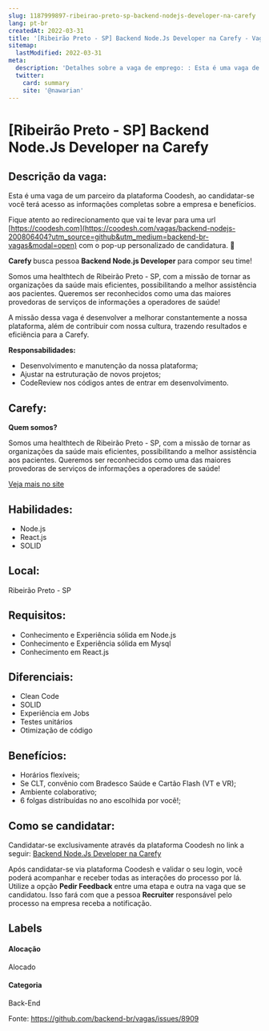 ```yaml
---
slug: 1187999897-ribeirao-preto-sp-backend-nodejs-developer-na-carefy
lang: pt-br
createdAt: 2022-03-31
title: '[Ribeirão Preto - SP] Backend Node.Js Developer na Carefy - Vaga de Emprego'
sitemap:
  lastModified: 2022-03-31
meta:
  description: 'Detalhes sobre a vaga de emprego: : Esta é uma vaga de um parceiro da plataforma Coodesh, ao candidatar-se você terá acesso as informações completas sobre a empresa e benefícios.  Fique atento ao redirecionamento que vai te levar para uma url [https://coodesh.com](https://coodesh.com/vagas/backend-nodejs-200806404?utm_source=github&utm_medium=backend-br-vagas&modal=open) com o pop-up personalizado de candidatura. 👋 <p><strong>Carefy </strong>busca pessoa <strong>Backend Node.js Developer</strong> para compor seu time!</p> <p>Somos uma healthtech de Ribeirão Preto - SP, com a missão de tornar as organizações da saúde mais eficientes, possibilitando a melhor assistência aos pacientes. Queremos ser reconhecidos como uma das maiores provedoras de serviços de informações a operadores de saúde!</p> <p>A missão dessa vaga é desenvolver a melhorar constantemente a nossa plataforma, além de contribuir com nossa cultura, trazendo resultados e eficiência para a Carefy.</p> <p><strong>Responsabilidades:</strong></p> <ul> <li>Desenvolvimento e manutenção da nossa plataforma;</li> <li>Ajustar na estruturação de novos projetos;</li> <li>CodeReview nos códigos antes de entrar em desenvolvimento.</li> </ul> <p></p> <p></p> <p></p> <p></p>'
  twitter:
    card: summary
    site: '@nawarian'
---
```


# [Ribeirão Preto - SP] Backend Node.Js Developer na Carefy

## Descrição da vaga: 
Esta é uma vaga de um parceiro da plataforma Coodesh, ao candidatar-se você terá acesso as informações completas sobre a empresa e benefícios.


Fique atento ao redirecionamento que vai te levar para uma url [https://coodesh.com](https://coodesh.com/vagas/backend-nodejs-200806404?utm_source=github&utm_medium=backend-br-vagas&modal=open) com o pop-up personalizado de candidatura. 👋
<p><strong>Carefy </strong>busca pessoa <strong>Backend Node.js Developer</strong> para compor seu time!</p>
<p>Somos uma healthtech de Ribeirão Preto - SP, com a missão de tornar as organizações da saúde mais eficientes, possibilitando a melhor assistência aos pacientes. Queremos ser reconhecidos como uma das maiores provedoras de serviços de informações a operadores de saúde!</p>
<p>A missão dessa vaga é desenvolver a melhorar constantemente a nossa plataforma, além de contribuir com nossa cultura, trazendo resultados e eficiência para a Carefy.</p>
<p><strong>Responsabilidades:</strong></p>
<ul>
<li>Desenvolvimento e manutenção da nossa plataforma;</li>
<li>Ajustar na estruturação de novos projetos;</li>
<li>CodeReview nos códigos antes de entrar em desenvolvimento.</li>
</ul>
<p></p>
<p></p>
<p></p>
<p></p>

## Carefy: 
 <p><strong> Quem somos?</strong></p>
<p>Somos uma healthtech de Ribeirão Preto - SP, com a missão de tornar as organizações da saúde mais eficientes, possibilitando a melhor assistência aos pacientes. Queremos ser reconhecidos como uma das maiores provedoras de serviços de informações a operadores de saúde!</p><a href='https://coodesh.com/empresas/carefy'>Veja mais no site</a>

 ## Habilidades: 
 - Node.js 
- React.js 
- SOLID
## Local: 
 Ribeirão Preto - SP
## Requisitos: 
 -  Conhecimento e Experiência sólida em Node.js  
- Conhecimento e Experiência sólida em Mysql  
- Conhecimento em React.js
## Diferenciais: 
 - Clean Code 
- SOLID 
- Experiência em Jobs 
- Testes unitários 
- Otimização de código
## Benefícios: 
 - Horários flexíveis; 
- Se CLT, convênio com Bradesco Saúde e Cartão Flash (VT e VR); 
- Ambiente colaborativo; 
- 6 folgas distribuídas no ano escolhida por você!;
## Como se candidatar:
Candidatar-se exclusivamente através da plataforma Coodesh no link a seguir: [Backend Node.Js Developer na Carefy](https://coodesh.com/vagas/backend-nodejs-200806404?utm_source=github&utm_medium=backend-br-vagas&modal=open)


Após candidatar-se via plataforma Coodesh e validar o seu login, você poderá acompanhar e receber todas as interações do processo por lá. Utilize a opção **Pedir Feedback** entre uma etapa e outra na vaga que se candidatou. Isso fará com que a pessoa **Recruiter** responsável pelo processo na empresa receba a notificação.
## Labels
#### Alocação
Alocado
#### Categoria
Back-End

Fonte: https://github.com/backend-br/vagas/issues/8909